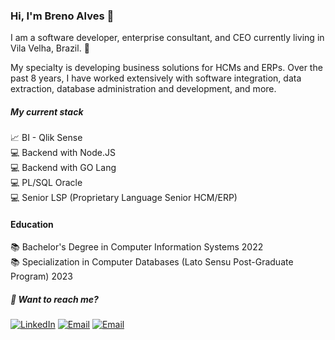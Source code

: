 ### Hi, I'm Breno Alves 👋

I am a software developer, enterprise consultant, and CEO currently living in Vila Velha, Brazil. 📍

My specialty is developing business solutions for HCMs and ERPs. Over the past 8 years, I have worked extensively with software integration, data extraction, database administration and development, and more.

##### My current stack

📈 BI - Qlik Sense<br>
💻 Backend with Node.JS<br>
💻 Backend with GO Lang<br>
💻 PL/SQL Oracle<br>
💻 Senior LSP (Proprietary Language Senior HCM/ERP)<br>

#### Education

📚 Bachelor's Degree in Computer Information Systems 2022<br>
📚 Specialization in Computer Databases (Lato Sensu Post-Graduate Program) 2023

##### 💬 Want to reach me?

[![LinkedIn](https://img.shields.io/badge/LinkedIn-Profile-blue)](https://www.linkedin.com/in/brenosilvaalves/) 
[![Email](https://img.shields.io/badge/Email-breno%40bsaconsultoria.com.br-red?style=flat&logo=gmail)](mailto:breno@bsaconsultoria.com.br)
[![Email](https://img.shields.io/badge/Email-brenno.s.alves%40gmail.com-red?style=flat&logo=gmail)](mailto:brenno.s.alves@gmail.com)


<!--
**brennosalves/brennosalves** is a ✨ _special_ ✨ repository because its `README.md` (this file) appears on your GitHub profile.

Here are some ideas to get you started:

- 🔭 I’m currently working on ...
- 🌱 I’m currently learning ...
- 👯 I’m looking to collaborate on ...
- 🤔 I’m looking for help with ...
- 💬 Ask me about ...
- 📫 How to reach me: ...
- 😄 Pronouns: ...
- ⚡ Fun fact: ...
-->

